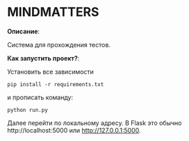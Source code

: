 # MINDMATTERS
 **Описание**:  

Система для прохождения тестов.

 **Как запустить проект?**: 
 
  Установить все зависимости
  
 ```
 pip install -r requirements.txt
```

и прописать команду:
 ```
python run.py
```
Далее перейти по локальному адресу. В Flask это обычно http://localhost:5000 или http://127.0.0.1:5000. 


